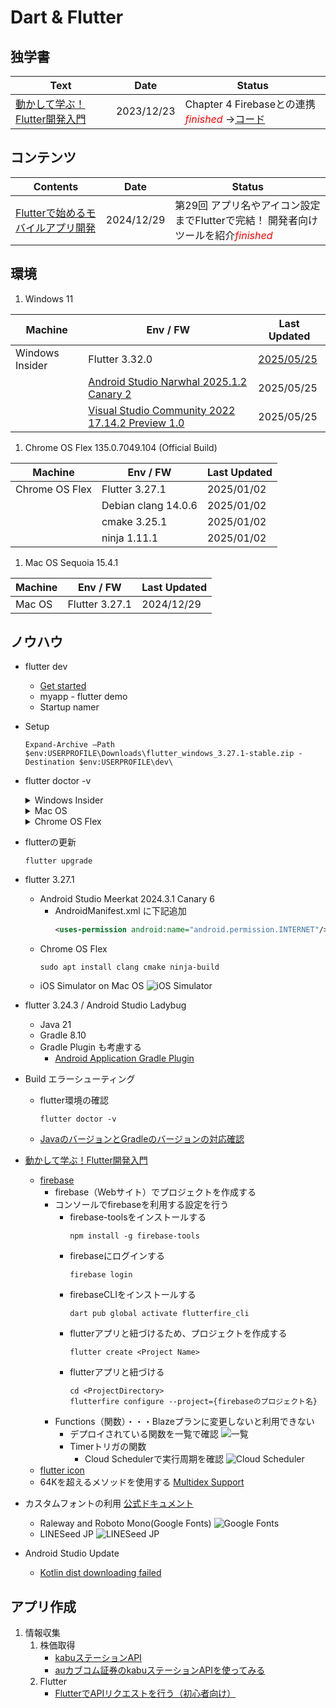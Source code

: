 # Dart & Flutter

##  独学書
  |Text                                                                                |Date      |Status
  |------------------------------------------------------------------------------------|----------|---
  |[動かして学ぶ！Flutter開発入門](https://www.shoeisha.co.jp/book/detail/9784798177366) |2023/12/23|Chapter 4 Firebaseとの連携 <span style="color: red;">*finished*</span> ->[コード](https://github.com/Tatsukiyoshi/Weekend_Programming/tree/main/flutter/introduction)

##  コンテンツ
  |Contents                                                                        |Date      |Status
  |--------------------------------------------------------------------------------|----------|---
  |[Flutterで始めるモバイルアプリ開発](https://codezine.jp/article/corner/830)       |2024/12/29|第29回 アプリ名やアイコン設定までFlutterで完結！ 開発者向けツールを紹介<span style="color: red;">*finished*</span>

##  環境
  1. Windows 11

  |Machine        |Env / FW                                                                 |Last Updated
  |---------------|-------------------------------------------------------------------------|----------
  |Windows Insider|Flutter 3.32.0                                                           |[2025/05/25](https://docs.flutter.dev/release/release-notes)
  |               |[Android Studio Narwhal 2025.1.2 Canary 2](Kotlin.md#android-studio)     |2025/05/25
  |               |[Visual Studio Community 2022 17.14.2 Preview 1.0](NET.md)               |2025/05/25

  1. Chrome OS Flex 135.0.7049.104 (Official Build)

  |Machine        |Env / FW                     |Last Updated
  |---------------|-----------------------------|----------
  |Chrome OS Flex |Flutter 3.27.1               |2025/01/02
  |               |Debian clang 14.0.6          |2025/01/02
  |               |cmake 3.25.1                 |2025/01/02
  |               |ninja 1.11.1                 |2025/01/02

  1.  Mac OS Sequoia 15.4.1

  |Machine        |Env / FW                     |Last Updated
  |---------------|-----------------------------|----------
  |Mac OS         |Flutter 3.27.1               |2024/12/29

##  ノウハウ
  - flutter dev
    -  [Get started](https://docs.flutter.dev/get-started/install)
    -  myapp - flutter demo
    -  Startup namer
  - Setup
    ```
    Expand-Archive –Path $env:USERPROFILE\Downloads\flutter_windows_3.27.1-stable.zip -Destination $env:USERPROFILE\dev\
    ```
  - flutter doctor -v
    <details>
    <summary>Windows Insider</summary>

    ```
    [√] Flutter (Channel stable, 3.32.0, on Microsoft Windows [Version 10.0.26200.5603], locale ja-JP) [723ms]
        • Flutter version 3.32.0 on channel stable at C:\Users\taish\dev\flutter
        • Upstream repository https://github.com/flutter/flutter.git
        • Framework revision be698c48a6 (6 days ago), 2025-05-19 12:59:14 -0700
        • Engine revision 1881800949
        • Dart version 3.8.0
        • DevTools version 2.45.1

    [√] Windows Version (Windows 11 or higher, 24H2, 2009) [4.9s]

    [√] Android toolchain - develop for Android devices (Android SDK version 36.0.0) [4.1s]
        • Android SDK at C:\Users\taish\AppData\Local\Android\Sdk
        • Platform android-36, build-tools 36.0.0
        • ANDROID_HOME = C:\Users\taish\AppData\Local\Android\Sdk
        • Java binary at: C:\Program Files\Android\Android Studio Narwhal\jbr\bin\java
          This is the JDK bundled with the latest Android Studio installation on this machine.
          To manually set the JDK path, use: `flutter config --jdk-dir="path/to/jdk"`.
        • Java version OpenJDK Runtime Environment (build 21.0.6+-13391695-b895.109)
        • All Android licenses accepted.

    [√] Chrome - develop for the web [384ms]
        • Chrome at C:\Program Files\Google\Chrome\Application\chrome.exe

    [√] Visual Studio - develop Windows apps (Visual Studio Community 2022 17.14.2 Preview 1.0) [383ms]
        • Visual Studio at C:\Program Files\Microsoft Visual Studio\2022\Preview
        • Visual Studio Community 2022 version 17.14.36121.58
        • The current Visual Studio installation is a pre-release version. It may not be supported by Flutter yet.
        • Windows 10 SDK version 10.0.26100.0

    [√] Android Studio (version 2025.1.2) [124ms]
        • Android Studio at C:\Program Files\Android\Android Studio Narwhal
        • Flutter plugin can be installed from:
          https://plugins.jetbrains.com/plugin/9212-flutter
        • Dart plugin can be installed from:
          https://plugins.jetbrains.com/plugin/6351-dart
        • Java version OpenJDK Runtime Environment (build 21.0.6+-13391695-b895.109)

    [√] IntelliJ IDEA Community Edition (version 2025.1) [122ms]
        • IntelliJ at C:\Program Files\JetBrains\IntelliJ IDEA Community Edition 2024.3.4
        • Flutter plugin version 85.2.4
        • Dart plugin version 251.25410.28

    [√] VS Code (version 1.100.2) [19ms]
        • VS Code at C:\Users\taish\AppData\Local\Programs\Microsoft VS Code
        • Flutter extension version 3.110.0

    [√] Connected device (3 available) [2.4s]
        • Windows (desktop) • windows • windows-x64    • Microsoft Windows [Version 10.0.26200.5603]
        • Chrome (web)      • chrome  • web-javascript • Google Chrome 136.0.7103.114
        • Edge (web)        • edge    • web-javascript • Microsoft Edge 137.0.3296.39

    [√] Network resources [656ms]
        • All expected network resources are available.

    • No issues found!
    ```
    </details>

    <details>
    <summary>Mac OS</summary>

    ```
    [!] Flutter (Channel stable, 3.27.1, on macOS 15.2 24C101 darwin-arm64, locale ja-JP)
        • Flutter version 3.27.1 on channel stable at /Users/taishow2024/src/flutter
        ! Upstream repository https://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:x-oauth-basic@github.com/flutter/flutter.git is not a standard remote.
          Set environment variable "FLUTTER_GIT_URL" to https://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:x-oauth-basic@github.com/flutter/flutter.git to
          dismiss this error.
        • Framework revision 17025dd882 (13 days ago), 2024-12-17 03:23:09 +0900
        • Engine revision cb4b5fff73
        • Dart version 3.6.0
        • DevTools version 2.40.2
        • If those were intentional, you can disregard the above warnings; however it is recommended to use "git" directly to perform update checks and
          upgrades.

    [✗] Android toolchain - develop for Android devices
        ✗ Unable to locate Android SDK.
          Install Android Studio from: https://developer.android.com/studio/index.html
          On first launch it will assist you in installing the Android SDK components.
          (or visit https://flutter.dev/to/macos-android-setup for detailed instructions).
          If the Android SDK has been installed to a custom location, please use
          `flutter config --android-sdk` to update to that location.


    [✓] Xcode - develop for iOS and macOS (Xcode 16.1)
        • Xcode at /Applications/Xcode.app/Contents/Developer
        • Build 16B40
        • CocoaPods version 1.16.1

    [✓] Chrome - develop for the web
        • Chrome at /Applications/Google Chrome.app/Contents/MacOS/Google Chrome

    [!] Android Studio (not installed)
        • Android Studio not found; download from https://developer.android.com/studio/index.html
          (or visit https://flutter.dev/to/macos-android-setup for detailed instructions).

    [✓] VS Code (version 1.96.2)
        • VS Code at /Applications/Visual Studio Code.app/Contents
        • Flutter extension version 3.102.0

    [✓] Connected device (4 available)
        • iPhone 16 Pro (mobile)          • 17212119-2285-4ED4-80BC-E40A2F42FEF3 • ios            • com.apple.CoreSimulator.SimRuntime.iOS-18-1 (simulator)
        • macOS (desktop)                 • macos                                • darwin-arm64   • macOS 15.2 24C101 darwin-arm64
        • Mac Designed for iPad (desktop) • mac-designed-for-ipad                • darwin         • macOS 15.2 24C101 darwin-arm64
        • Chrome (web)                    • chrome                               • web-javascript • Google Chrome 131.0.6778.205

    [✓] Network resources
        • All expected network resources are available.

    ! Doctor found issues in 3 categories.
    ```
    </details>

    <details>
    <summary>Chrome OS Flex</summary>

    ```
    [✓] Flutter (Channel stable, 3.27.1, on Debian GNU/Linux 12 (bookworm) 6.6.54-05528-gdd4efe62d86b, locale en_US.UTF-8)
        • Flutter version 3.27.1 on channel stable at /home/taishow2006/src/flutter
        • Upstream repository https://github.com/flutter/flutter.git
        • Framework revision 17025dd882 (2 weeks ago), 2024-12-17 03:23:09 +0900
        • Engine revision cb4b5fff73
        • Dart version 3.6.0
        • DevTools version 2.40.2

    [✗] Android toolchain - develop for Android devices
        ✗ Unable to locate Android SDK.
          Install Android Studio from: https://developer.android.com/studio/index.html
          On first launch it will assist you in installing the Android SDK components.
          (or visit https://flutter.dev/to/linux-android-setup for detailed instructions).
          If the Android SDK has been installed to a custom location, please use
          `flutter config --android-sdk` to update to that location.


    [✗] Chrome - develop for the web (Cannot find Chrome executable at google-chrome)
        ! Cannot find Chrome. Try setting CHROME_EXECUTABLE to a Chrome executable.

    [✓] Linux toolchain - develop for Linux desktop
        • Debian clang version 14.0.6
        • cmake version 3.25.1
        • ninja version 1.11.1
        • pkg-config version 1.8.1

    [!] Android Studio (not installed)
        • Android Studio not found; download from https://developer.android.com/studio/index.html
          (or visit https://flutter.dev/to/linux-android-setup for detailed instructions).

    [✓] VS Code (version 1.96.2)
        • VS Code at /usr/share/code
        • Flutter extension version 3.102.0

    [✓] Connected device (1 available)
        • Linux (desktop) • linux • linux-x64 • Debian GNU/Linux 12 (bookworm) 6.6.54-05528-gdd4efe62d86b

    [✓] Network resources
        • All expected network resources are available.

    ! Doctor found issues in 3 categories.
    ```
    </details>
  - flutterの更新
    ```
    flutter upgrade
    ```
  - flutter 3.27.1
    - Android Studio Meerkat 2024.3.1 Canary 6
      - AndroidManifest.xml に下記追加
        ```xml
        <uses-permission android:name="android.permission.INTERNET"/>
        ```
    - Chrome OS Flex
      ```
      sudo apt install clang cmake ninja-build
      ```
    - iOS Simulator on Mac OS
      ![iOS Simulator](../images/flutter/20241229_iOS_Simulator.png)
  - flutter 3.24.3 / Android Studio Ladybug
    - Java 21
    - Gradle 8.10
    - Gradle Plugin も考慮する
      - [Android Application Gradle Plugin](https://mvnrepository.com/artifact/com.android.application)
  - Build エラーシューティング
    - flutter環境の確認
      ```
      flutter doctor -v
      ```
    - [JavaのバージョンとGradleのバージョンの対応確認](https://docs.gradle.org/current/userguide/compatibility.html#java)
  - [動かして学ぶ！Flutter開発入門](https://www.shoeisha.co.jp/book/detail/9784798177366)
    - [firebase](https://firebase.google.com)
      - firebase（Webサイト）でプロジェクトを作成する
      - コンソールでfirebaseを利用する設定を行う
        - firebase-toolsをインストールする
          ```
          npm install -g firebase-tools
          ```
        - firebaseにログインする
          ```
          firebase login
          ```
        - firebaseCLIをインストールする
          ```
          dart pub global activate flutterfire_cli
          ```
        - flutterアプリと紐づけるため、プロジェクトを作成する
          ```
          flutter create <Project Name>
          ```
        - flutterアプリと紐づける
          ```
          cd <ProjectDirectory>
          flutterfire configure --project={firebaseのプロジェクト名}
          ```
      - Functions（関数）・・・Blazeプランに変更しないと利用できない
        - デプロイされている関数を一覧で確認
          ![一覧](../images/flutter/20231202_firebase_functions.png)
        - Timerトリガの関数
          - Cloud Schedulerで実行周期を確認
            ![Cloud Scheduler](../images/flutter/20231202_firebase_timer_trigger_functions.png)
    - [flutter icon](https://icons8.jp/icons/set/flutter)
    - 64Kを超えるメソッドを使用する
      [Multidex Support](https://docs.flutter.dev/deployment/android#enabling-multidex-support)
  - カスタムフォントの利用
    [公式ドキュメント](https://docs.flutter.dev/cookbook/design/fonts)
    - Raleway and Roboto Mono(Google Fonts)
      ![Google Fonts](../images/flutter/Custom_Fonts_Google.png)
    - LINESeed JP
      ![LINESeed JP](../images/flutter/Custom_Fonts_LINE.png)
  - Android Studio Update
    - [Kotlin dist downloading failed](https://github.com/flutter/flutter/issues/126248)

##  アプリ作成
  1.  情報収集
      1.  株価取得
          -   [kabuステーションAPI](https://kabu.com/company/lp/lp90.html)
          -   [auカブコム証券のkabuステーションAPIを使ってみる](https://qiita.com/hmdsg/items/c6842fe87ec4e0365241)
      1.  Flutter
          -   [FlutterでAPIリクエストを行う（初心者向け）](https://qiita.com/kitanote/items/c4282b0112fa9d27dcd2)
